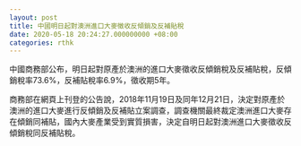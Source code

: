 ```yaml
---
layout: post
title: 中國明日起對澳洲進口大麥徵收反傾銷及反補貼稅
date: 2020-05-18 20:24:27.000000000 +08:00
categories: rthk
---
```


中國商務部公布，明日起對原產於澳洲的進口大麥徵收反傾銷稅及反補貼稅，反傾銷稅率73.6%，反補貼稅率6.9%，徵收期5年。

商務部在網頁上刊登的公告說，2018年11月19日及同年12月21日，決定對原產於澳洲的進口大麥進行反傾銷及反補貼立案調查，調查機關最終裁定澳洲進口大麥存在傾銷同補貼，國內大麥產業受到實質損害，決定自明日起對澳洲進口大麥徵收反傾銷稅同反補貼稅。
